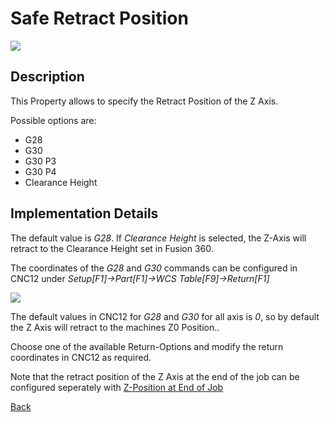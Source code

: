 # Safe Retract Position

![](/images/pp052.PNG)

## Description
This Property allows to specify the Retract Position of the Z Axis. 

Possible options are:

* G28
* G30
* G30 P3
* G30 P4
* Clearance Height


## Implementation Details
The default value is *G28*. If *Clearance Height* is selected, the Z-Axis will retract to the Clearance Height set in Fusion 360.

The coordinates of the *G28* and *G30* commands can be configured in CNC12 under *Setup[F1]->Part[F1]->WCS Table[F9]->Return[F1]*

![](/images/pp014.PNG)

The default values in CNC12 for *G28* and *G30* for all axis is *0*, so by default the Z Axis will retract to the machines Z0 Position..

Choose one of the available Return-Options and modify the return coordinates in CNC12 as required.

Note that the retract position of the Z Axis at the end of the job can be configured seperately with [Z-Position at End of Job](zPosition.md)

[Back](index.md)